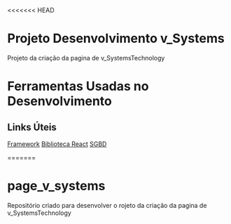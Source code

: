<<<<<<< HEAD
# Projeto Desenvolvimento v_Systems
Projeto da criação da pagina de v_SystemsTechnology

# Ferramentas Usadas no Desenvolvimento

## Links Úteis
[Framework](https://spring.io/projects/spring-boot)
[Biblioteca React](https://pt-br.reactjs.org/)
[SGBD](https://www.postgresql.org/)


=======
# page_v_systems
Repositório criado para desenvolver o rojeto da criação da pagina de v_SystemsTechnology

